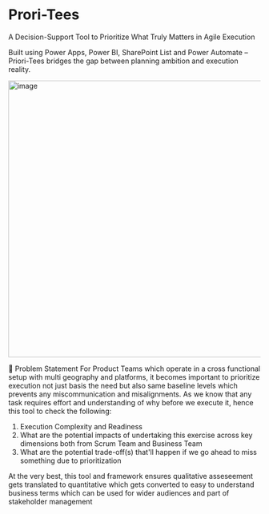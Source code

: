 # Prori-Tees
A Decision-Support Tool to Prioritize What Truly Matters in Agile Execution 

Built using Power Apps, Power BI, SharePoint List and Power Automate – Priori-Tees bridges the gap between planning ambition and execution reality.

<img width="554" alt="image" src="https://github.com/user-attachments/assets/51467c24-b4ce-4512-abff-18e1e8a21c74" />

🧠 Problem Statement 
For Product Teams which operate in a cross functional setup with multi geography and platforms, it becomes important to prioritize execution not just basis the need but also same baseline levels which prevents any miscommunication and misalignments. 
As we know that any task requires effort and understanding of why before we execute it, hence this tool to check the following:
1. Execution Complexity and Readiness
2. What are the potential impacts of undertaking this exercise across key dimensions both from Scrum Team and Business Team
3. What are the potential trade-off(s) that'll happen if we go ahead to miss something due to prioritization

At the very best, this tool and framework ensures qualitative asseseement gets translated to quantitative which gets converted to easy to understand business terms which can be used for wider audiences and part of stakeholder management
